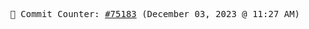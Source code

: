 <p align="center">
    <samp>
        📮 Commit Counter: <a href="https://github.com/Javascript-void0/Javascript-void0/commits/main">#75183</a> (December 03, 2023 @ 11:27 AM)
    </samp>
</p>
